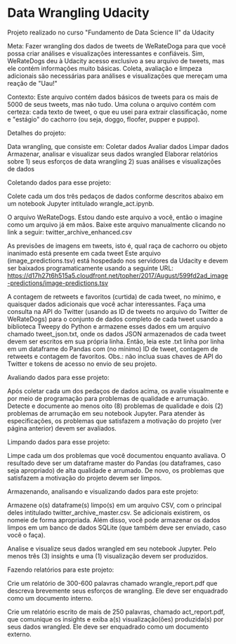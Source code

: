 # Data Wrangling Udacity
Projeto realizado no curso "Fundamento de Data Science II" da Udacity

Meta:
Fazer wrangling dos dados de tweets de WeRateDoga para que você possa criar análises e visualizações interessantes e confiáveis. Sim, WeRateDogs deu à Udacity acesso exclusivo a seu arquivo de tweets, mas ele contém informações muito básicas. Coleta, avaliação e limpeza adicionais são necessárias para análises e visualizações que mereçam uma reação de "Uau!"

Contexto:
Este arquivo contém dados básicos de tweets para os mais de 5000 de seus tweets, mas não tudo. Uma coluna o arquivo contém com certeza: cada texto de tweet, o que eu usei para extrair classificação, nome e "estágio" do cachorro (ou seja, doggo, floofer, pupper e puppo).

Detalhes do projeto:

Data wrangling, que consiste em:
Coletar dados
Avaliar dados
Limpar dados
Armazenar, analisar e visualizar seus dados wrangled
Elaborar relatórios sobre 1) seus esforços de data wrangling 2) suas análises e visualizações de dados

Coletando dados para esse projeto:

Colete cada um dos três pedaços de dados conforme descritos abaixo em um notebook Jupyter intitulado wrangle_act.ipynb.

O arquivo WeRateDogs. Estou dando este arquivo a você, então o imagine como um arquivo já em mãos. Baixe este arquivo manualmente clicando no link a seguir: twitter_archive_enhanced.csv

As previsões de imagens em tweets, isto é, qual raça de cachorro ou objeto inanimado está presente em cada tweet Este arquivo (image_predictions.tsv) está hospedado nos servidores da Udacity e devem ser baixados programaticamente usando a seguinte URL: https://d17h27t6h515a5.cloudfront.net/topher/2017/August/599fd2ad_image-predictions/image-predictions.tsv

A contagem de retweets e favoritos (curtida) de cada tweet, no mínimo, e quaisquer dados adicionais que você achar interessantes. Faça uma consulta na API do Twitter (usando as ID de tweets no arquivo do Twitter de WeRateDogs) para o conjunto de dados completo de cada tweet usando a biblioteca Tweepy do Python e armazene esses dados em um arquivo chamado tweet_json.txt, onde os dados JSON armazenados de cada tweet devem ser escritos em sua própria linha. Então, leia este .txt linha por linha em um dataframe do Pandas com (no mínimo) ID de tweet, contagem de retweets e contagem de favoritos. Obs.: não inclua suas chaves de API do Twitter e tokens de acesso no envio de seu projeto.

Avaliando dados para esse projeto:

Após coletar cada um dos pedaços de dados acima, os avalie visualmente e por meio de programação para problemas de qualidade e arrumação. Detecte e documente ao menos oito (8) problemas de qualidade e dois (2) problemas de arrumação em seu notebook Jupyter. Para atender às especificações, os problemas que satisfazem a motivação do projeto (ver página anterior) devem ser avaliados.

Limpando dados para esse projeto:

Limpe cada um dos problemas que você documentou enquanto avaliava. O resultado deve ser um dataframe master do Pandas (ou dataframes, caso seja apropriado) de alta qualidade e arrumado. De novo, os problemas que satisfazem a motivação do projeto devem ser limpos.

Armazenando, analisando e visualizando dados para este projeto:

Armazene o(s) dataframe(s) limpo(s) em um arquivo CSV, com o principal deles intitulado twitter_archive_master.csv. Se adicionais existirem, os nomeie de forma apropriada. Além disso, você pode armazenar os dados limpos em um banco de dados SQLite (que também deve ser enviado, caso você o faça).

Analise e visualize seus dados wrangled em seu notebook Jupyter. Pelo menos três (3) insights e uma (1) visualização devem ser produzidos.

Fazendo relatórios para este projeto:

Crie um relatório de 300-600 palavras chamado wrangle_report.pdf que descreva brevemente seus esforços de wrangling. Ele deve ser enquadrado como um documento interno.

Crie um relatório escrito de mais de 250 palavras, chamado act_report.pdf, que comunique os insights e exiba a(s) visualização(ões) produzida(s) por seus dados wrangled. Ele deve ser enquadrado como um documento externo.
